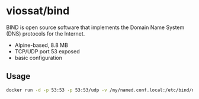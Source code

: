 # viossat/bind

BIND is open source software that implements the Domain Name System (DNS) protocols for the Internet.

- Alpine-based, 8.8 MB
- TCP/UDP port 53 exposed
- basic configuration

## Usage

```bash
docker run -d -p 53:53 -p 53:53/udp -v /my/named.conf.local:/etc/bind/named.conf.local -v /my/zones:/var/cache/bind viossat/bind
```
